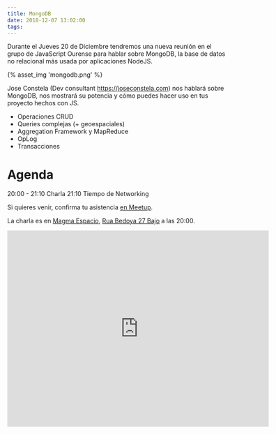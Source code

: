 ```yaml
---
title: MongoDB
date: 2018-12-07 13:02:00
tags:
---
```


Durante el Jueves 20 de Diciembre tendremos una nueva reunión en el grupo de JavaScript Ourense para hablar sobre MongoDB, la base de datos no relacional más usada por aplicaciones NodeJS.

{% asset_img 'mongodb.png' %}

Jose Constela (Dev consultant https://joseconstela.com) nos hablará sobre MongoDB, nos mostrará su potencia y cómo puedes hacer uso en tus proyecto hechos con JS.

- Operaciones CRUD
- Queries complejas (+ geoespaciales)
- Aggregation Framework y MapReduce
- OpLog
- Transacciones

# Agenda

20:00 - 21:10 Charla
21:10 Tiempo de Networking

Si quieres venir, confirma tu asistencia [en Meetup](https://www.meetup.com/es-ES/jsourense/events/256998888/).

La charla es en [Magma Espacio](http://magmaespacio.es/), [Rua Bedoya 27 Bajo](https://www.google.com/maps/place/R%C3%BAa+Bedoya,+27,+32004+Ourense/@42.33913,-7.86022,17z/data=!3m1!4b1!4m5!3m4!1s0xd2ffec7c1fb1ed9:0xa0273bd578731d1e!8m2!3d42.33913!4d-7.86022?api=1&query=R%C3%BAa+Bedoya%2C+27%2C+32004+Ourense%2C+Ourense%2C+es) a las 20:00.

<iframe src="https://www.google.com/maps/embed?pb=!1m18!1m12!1m3!1d2949.1591564000264!2d-7.860220000000001!3d42.33913!2m3!1f0!2f0!3f0!3m2!1i1024!2i768!4f13.1!3m3!1m2!1s0xd2ffec7c1fb1ed9%3A0xa0273bd578731d1e!2sR%C3%BAa+Bedoya%2C+27%2C+32004+Ourense!5e0!3m2!1sen!2ses!4v1515609233505" width="600" height="450" frameborder="0" style="border:0" allowfullscreen></iframe>